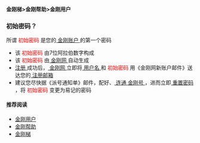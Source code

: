 #### 金刚梯>金刚帮助>金刚用户
### 初始密码？
所谓<font color="Red"> 初始密码 </font>是您的[ 金刚账户 ](https://github.com/a2zitpro/web/blob/master/kkaccount.md)的第一个密码
- 该<font color="Red"> 初始密码 </font>由7位阿拉伯数字构成
- 该<font color="Red"> 初始密码 </font>由[ 金刚网 ](https://github.com/a2zitpro/web/blob/master/kksitecn.md)自动生成
- [ 注册 ](https://github.com/a2zitpro/web/blob/master/l2_reg.md)成功后，[ 金刚网 ](https://github.com/a2zitpro/web/blob/master/kksitecn.md)立即将[ 用户名 ](https://github.com/a2zitpro/web/blob/master/用户名&密码.md)和<font color="Red"> 初始密码 </font>用《金刚网新账户邮件》送达您的[ 注册邮箱 ](https://github.com/a2zitpro/web/blob/master/注册邮箱.md)
- 建议您尽快据《派号通知单》邮件，配好、[ 连通 ](https://github.com/a2zitpro/web/blob/master/useofkkid.md)[ 金刚号 ](https://github.com/a2zitpro/web/blob/master/kkid.md)，进而立即[ 重置密码 ](https://github.com/a2zitpro/web/blob/master/resetpasswdonkksitecn.md)，将<font color="Red"> 初始密码 </font>变更为易记的密码



#### 推荐阅读

- [金刚用户](https://github.com/a2zitpro/web/blob/master/list_kkuser.md)
- [金刚帮助](https://github.com/a2zitpro/web/blob/master/list_helpkkvpn.md)
- [金刚梯](https://github.com/a2zitpro/web/blob/master/dlb.md)
